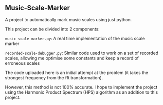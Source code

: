 ## Music-Scale-Marker

A project to automatically mark music scales using just python.

This project can be divided into 2 components:

`music-scale-marker.py`: A real time implementation of the music scale marker

`recorded-scale-debugger.py`: Similar code used to work on a set of recorded scales, allowing me optimise some constants and keep a record of erroneous scales


The code uploaded here is an initial attempt at the problem (it takes the strongest frequency from the fft transformation).

However, this method is not 100% accurate. I hope to implement the project using the Harmonic Product Spectrum (HPS) algorithm as an addition to this project.
